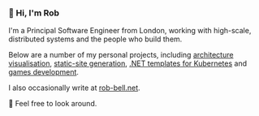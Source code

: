 ### 👋 Hi, I'm Rob

I'm a Principal Software Engineer from London, working with high-scale, distributed systems and the people who build them.

Below are a number of my personal projects, including [architecture visualisation][c4-diagrams], [static-site generation][hi-blog], [.NET templates for Kubernetes][k8s-template] and [games development][7drl].

I also occasionally write at [rob-bell.net][website].

👀 Feel free to look around.

[website]: https://rob-bell.net
[c4-diagrams]: https://github.com/robbell/plantuml-c4
[hi-blog]: https://github.com/robbell/hi
[k8s-template]: https://github.com/robbell/dotnet-aks-api-template
[7drl]: https://github.com/robbell/7drl
